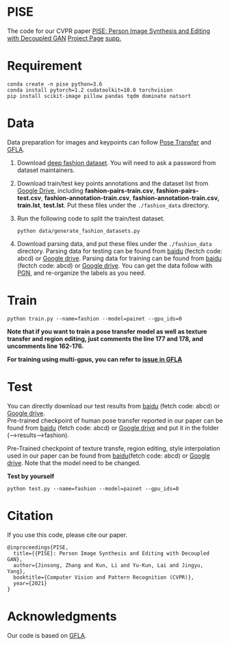# PISE

The code for our CVPR paper [PISE: Person Image Synthesis and Editing with Decoupled GAN](https://arxiv.org/abs/2103.04023) [Project Page](http://cic.tju.edu.cn/faculty/likun/projects/PISE/index.html)  [supp.](http://cic.tju.edu.cn/faculty/likun/projects/PISE/assets/supp.pdf)

# Requirement

```
conda create -n pise python=3.6
conda install pytorch=1.2 cudatoolkit=10.0 torchvision
pip install scikit-image pillow pandas tqdm dominate natsort 
```

# Data

Data preparation for images and keypoints can follow [Pose Transfer](https://github.com/tengteng95/Pose-Transfer) and [GFLA](https://github.com/RenYurui/Global-Flow-Local-Attention/blob/master/PERSON_IMAGE_GENERATION.md).



1. Download [deep fashion dataset](https://drive.google.com/drive/folders/0B7EVK8r0v71pYkd5TzBiclMzR00). You will need to ask a password from dataset maintainers.

2. Download train/test key points annotations and the dataset list from [Google Drive](https://drive.google.com/open?id=1BX3Bxh8KG01yKWViRY0WTyDWbJHju-SL), including **fashion-pairs-train.csv**, **fashion-pairs-test.csv**, **fashion-annotation-train.csv**, **fashion-annotation-train.csv,** **train.lst**, **test.lst**. Put these files under the  `./fashion_data` directory.

3. Run the following code to split the train/test dataset.

   ```
   python data/generate_fashion_datasets.py
   ```

4. Download parsing data, and put these files under the  `./fashion_data` directory. Parsing data for testing can be found from [baidu](https://pan.baidu.com/s/19boQPJnrq2wASSMqzl27NQ) (fectch code: abcd) or [Google drive](https://drive.google.com/file/d/1AcK4fuYOZw0i2Gi_X7kGdO3ffosIIUnj/view?usp=sharing).
   Parsing data for training can be found from [baidu](https://pan.baidu.com/s/1WHWk2Kz2JUEyFXC-g_LnvA) (fectch code: abcd) or [Google drive](https://drive.google.com/file/d/1dmW1NX9UZS8jTEjhP3364ktbSVIespIU/view?usp=sharing). You can get the data follow with [PGN](https://github.com/Engineering-Course/CIHP_PGN), and re-organize the labels as you need.



# Train

```
python train.py --name=fashion --model=painet --gpu_ids=0
```
**Note that if you want to train a pose transfer model as well as texture transfer and region editing, just comments the line 177 and 178, and uncomments line 162-176.**

**For training using multi-gpus, you can refer to [issue in GFLA](https://github.com/RenYurui/Global-Flow-Local-Attention/issues/22)** 


# Test

You can directly download our test results from [baidu](https://pan.baidu.com/s/16HiFP6hExXVSzbs9A_Bhbw) (fetch code: abcd) or [Google drive](https://drive.google.com/file/d/1u62gyQ46_qZGB6BlESpk0WLjcZ-NH8-F/view?usp=sharing). <br>
Pre-trained checkpoint of human pose transfer reported in our paper can be found from [baidu](https://pan.baidu.com/s/14v3LaCCGCHJUoqQ_wlyNpA) (fetch code: abcd) or [Google drive](https://drive.google.com/file/d/1gcdzahJ-pE-bSQfcnrW__iXIViH_y-FB/view?usp=sharing) and put it in the folder (-->results-->fashion). 

Pre-Trained checkpoint of texture transfe, region editing, style interpolation used in our paper can be found from [baidu](https://pan.baidu.com/s/1E025k57INvL0O8cdLi87og)(fetch code: abcd) or [Google drive](https://drive.google.com/file/d/1fMFBIkU1AEQaa3vbhba3oV0rU5YSr7GR/view?usp=sharing). Note that the model need to be changed.

**Test by yourself** <br>


```
python test.py --name=fashion --model=painet --gpu_ids=0 
```


# Citation

If you use this code, please cite our paper.

```
@inproceedings{PISE,
  title={{PISE}: Person Image Synthesis and Editing with Decoupled GAN},
  author={Jinsong, Zhang and Kun, Li and Yu-Kun, Lai and Jingyu, Yang},
  booktitle={Computer Vision and Pattern Recognition (CVPR)},
  year={2021}
}
```

# Acknowledgments

Our code is based on [GFLA](https://github.com/RenYurui/Global-Flow-Local-Attention).
